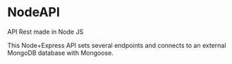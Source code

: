 # NodeAPI
 API Rest made in Node JS

This Node+Express API sets several endpoints and connects to an external MongoDB database with Mongoose.
